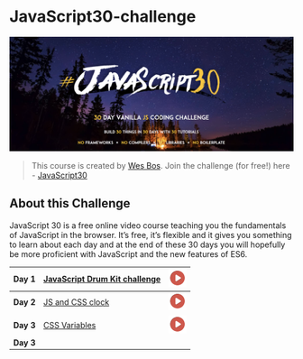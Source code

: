 # JavaScript30-challenge

![Javascript challenge Logo](/images/header.png)

> This course is created by [Wes Bos](https://wesbos.com/). Join the challenge (for free!) here - [JavaScript30](https://javascript30.com/)

## About this Challenge
JavaScript 30 is a free online video course teaching you the fundamentals of JavaScript in the browser. It’s free, it’s flexible and it gives you something to learn about each day and at the end of these 30 days you will hopefully be more proficient with JavaScript and the new features of ES6.

|**Day 1**|[JavaScript Drum Kit challenge](https://github.com/Rajekevin/Javascript30/tree/master/01%20-%20Javascript%20Drum%20kit)| [![Day 1 demo gif](/images/play.png)](https://rajekevin.github.io/) |
|---|---|---|
|**Day 2**|[JS and CSS clock](https://github.com/Rajekevin/Javascript30/tree/master/02%20-%20JS%20and%20CSS%20Clock)|[![Day 2 demo gif](/images/play.png)](https://rajekevin.github.io/02/index.html)|
|**Day 3**|[CSS Variables](https://github.com/Rajekevin/Javascript30/tree/master/03%20-%20CSS%20Variables)|[![Day 3 demo gif](/images/play.png)](https://rajekevin.github.io/03/index.html)|
|**Day 3**| | |



